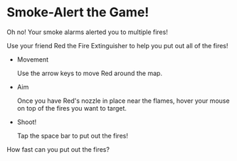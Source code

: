 # Smoke-Alert the Game!

Oh no! Your smoke alarms alerted you to multiple fires!

Use your friend Red the Fire Extinguisher to help you put out all of the fires!

 - Movement
    
    Use the arrow keys to move Red around the map. 

 - Aim 

    Once you have Red's nozzle in place near the flames, hover your mouse on top of the fires you want to target.

 - Shoot! 
    
    Tap the space bar to put out the fires!

How fast can you put out the fires? 
